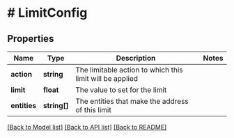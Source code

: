 # # LimitConfig

## Properties

Name | Type | Description | Notes
------------ | ------------- | ------------- | -------------
**action** | **string** | The limitable action to which this limit will be applied | 
**limit** | **float** | The value to set for the limit | 
**entities** | **string[]** | The entities that make the address of this limit | 

[[Back to Model list]](../../README.md#documentation-for-models) [[Back to API list]](../../README.md#documentation-for-api-endpoints) [[Back to README]](../../README.md)



